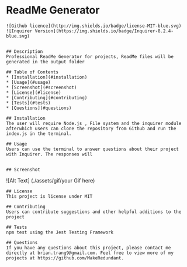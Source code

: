 # ReadMe Generator
    ![Github licence](http://img.shields.io/badge/license-MIT-blue.svg)
    ![Inquirer Version](https://img.shields.io/badge/Inquirer-8.2.4-blue.svg)

    
    ## Description 
    Professional ReadMe Generator for projects, ReadMe files will be generated in the output folder
  
    ## Table of Contents
    * [Installation](#installation)
    * [Usage](#usage)
    * [Screenshot](#screenshot)
    * [License](#license)
    * [Contributing](#contributing)
    * [Tests](#tests)
    * [Questions](#questions)
    
    ## Installation 
    The user will require Node.js , File system and the inquirer module afterwhich users can clone the repository from Github and run the index.js in the terminal.
  
    ## Usage 
    Users can use the terminal to answer questions about their project with Inquirer. The responses will 


    ## Screenshot
![Alt Text] (./assets/gif/your Gif here)

  
    ## License 
    This project is license under MIT
  
    ## Contributing 
    Users can contribute suggestions and other helpful additions to the project
  
    ## Tests
    npm test using the Jest Testing Framework
  
    ## Questions
    If you have any questions about this project, please contact me directly at brian.trang9@gmail.com. Feel free to view more of my projects at https://github.com/MakeRedundant.
